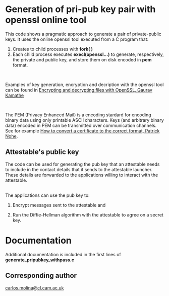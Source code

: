 # Generation of pri-pub key pair with openssl online tool
This code shows a pragmatic approach to generate a pair of private-public keys.
It uses the online openssl tool executed from a C program that:
</br> 

1. Creates to child processes with __fork( )__
1. Each child process executes __execl(openssl...)__  to  generate,
    respectively, the private and public key, and store them on disk
    encoded in __pem__ format.
</br>

Examples of key generation, encryption and decription with
the openssl tool can be found in [Encrypting and decrypting files with OpenSSL, Gaurav Kamathe](https://opensource.com/article/21/4/encryption-decryption-openssl)

</br>

The PEM (Privacy Enhanced Mail) is a encoding stardard for
encoding binary data using only printable ASCII characters.
Keys (and arbitrary binary data) encoded in PEM can be
transmitted over communication channels. See for
example [How to convert a certificate to the correct format, Patrick Nohe](https://www.thesslstore.com/blog/how-to-convert-a-certificate-to-the-correct-format/).


## Attestable's public key
The code can be used for generating the pub key that an
attestable needs to include in the contact details that it sends to
the attestable launcher. These details are forwarded to the
applications willing to interact with the attestable. 

</br>The applications can use the pub key to: 

1. Encrypt messages sent to the attestable and

1. Run the Diffie-Hellman algorithm with the attestable to agree on
    a secret key.
     
 
# Documentation 
Additional documentation is included in the first lines of  __generate_pripubkey_withpass.c__ 

   
## Corresponding author  
carlos.molina@cl.cam.ac.uk

 
 
